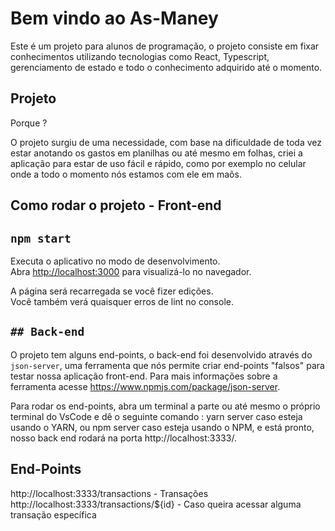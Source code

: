 # Bem vindo ao As-Maney

Este é um projeto para alunos de programação, o projeto consiste em fixar conhecimentos utilizando tecnologias como React, Typescript, gerenciamento de estado e todo o conhecimento adquirido até o momento.

## Projeto

Porque ?

O projeto surgiu de uma necessidade, com base na dificuldade de toda vez estar anotando os gastos em planilhas ou até mesmo em folhas, criei a aplicação para estar de uso fácil e rápido, como por exemplo no celular onde a todo o momento nós estamos com ele em maõs.

## Como rodar o projeto - Front-end

## `npm start`

Executa o aplicativo no modo de desenvolvimento.\
Abra [http://localhost:3000](http://localhost:3000) para visualizá-lo no navegador.

A página será recarregada se você fizer edições.\
Você também verá quaisquer erros de lint no console.

## `## Back-end`

O projeto tem alguns end-points, o back-end foi desenvolvido através do `json-server`, uma ferramenta que nós permite criar end-points "falsos" para testar nossa aplicação front-end. Para mais informações sobre a ferramenta acesse https://www.npmjs.com/package/json-server.

Para rodar os end-points, abra um terminal a parte ou até mesmo o próprio terminal do VsCode e dê o seguinte comando : yarn server caso esteja usando o YARN, ou npm server caso esteja usando o NPM, e está pronto, nosso back end rodará na porta http://localhost:3333/.

## End-Points

http://localhost:3333/transactions - Transações
http://localhost:3333/transactions/${id} - Caso queira acessar alguma transação específica
